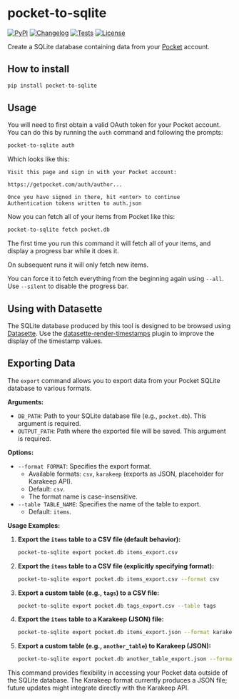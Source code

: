 # pocket-to-sqlite

[![PyPI](https://img.shields.io/pypi/v/pocket-to-sqlite.svg)](https://pypi.org/project/pocket-to-sqlite/)
[![Changelog](https://img.shields.io/github/v/release/dogsheep/pocket-to-sqlite?include_prereleases&label=changelog)](https://github.com/dogsheep/pocket-to-sqlite/releases)
[![Tests](https://github.com/dogsheep/pocket-to-sqlite/workflows/Test/badge.svg)](https://github.com/dogsheep/pocket-to-sqlite/actions?query=workflow%3ATest)
[![License](https://img.shields.io/badge/license-Apache%202.0-blue.svg)](https://github.com/dogsheep/pocket-to-sqlite/blob/main/LICENSE)

Create a SQLite database containing data from your [Pocket](https://getpocket.com/) account.

## How to install
```bash
pip install pocket-to-sqlite
```
## Usage

You will need to first obtain a valid OAuth token for your Pocket account. You can do this by running the `auth` command and following the prompts:
```bash
pocket-to-sqlite auth
```
Which looks like this:
```
Visit this page and sign in with your Pocket account:

https://getpocket.com/auth/author...

Once you have signed in there, hit <enter> to continue
Authentication tokens written to auth.json
```

Now you can fetch all of your items from Pocket like this:

```bash
pocket-to-sqlite fetch pocket.db
```

The first time you run this command it will fetch all of your items, and display a progress bar while it does it.

On subsequent runs it will only fetch new items.

You can force it to fetch everything from the beginning again using `--all`. Use `--silent` to disable the progress bar.

## Using with Datasette

The SQLite database produced by this tool is designed to be browsed using [Datasette](https://datasette.readthedocs.io/). Use the [datasette-render-timestamps](https://github.com/simonw/datasette-render-timestamps) plugin to improve the display of the timestamp values.

## Exporting Data

The `export` command allows you to export data from your Pocket SQLite database to various formats.

**Arguments:**

*   `DB_PATH`: Path to your SQLite database file (e.g., `pocket.db`). This argument is required.
*   `OUTPUT_PATH`: Path where the exported file will be saved. This argument is required.

**Options:**

*   `--format FORMAT`: Specifies the export format.
    *   Available formats: `csv`, `karakeep` (exports as JSON, placeholder for Karakeep API).
    *   Default: `csv`.
    *   The format name is case-insensitive.
*   `--table TABLE_NAME`: Specifies the name of the table to export.
    *   Default: `items`.

**Usage Examples:**

1.  **Export the `items` table to a CSV file (default behavior):**
    ```bash
    pocket-to-sqlite export pocket.db items_export.csv
    ```

2.  **Export the `items` table to a CSV file (explicitly specifying format):**
    ```bash
    pocket-to-sqlite export pocket.db items_export.csv --format csv
    ```

3.  **Export a custom table (e.g., `tags`) to a CSV file:**
    ```bash
    pocket-to-sqlite export pocket.db tags_export.csv --table tags
    ```

4.  **Export the `items` table to a Karakeep (JSON) file:**
    ```bash
    pocket-to-sqlite export pocket.db items_export.json --format karakeep
    ```

5.  **Export a custom table (e.g., `another_table`) to Karakeep (JSON):**
    ```bash
    pocket-to-sqlite export pocket.db another_table_export.json --format karakeep --table another_table
    ```
This command provides flexibility in accessing your Pocket data outside of the SQLite database.
The Karakeep format currently produces a JSON file; future updates might integrate directly with the Karakeep API.
